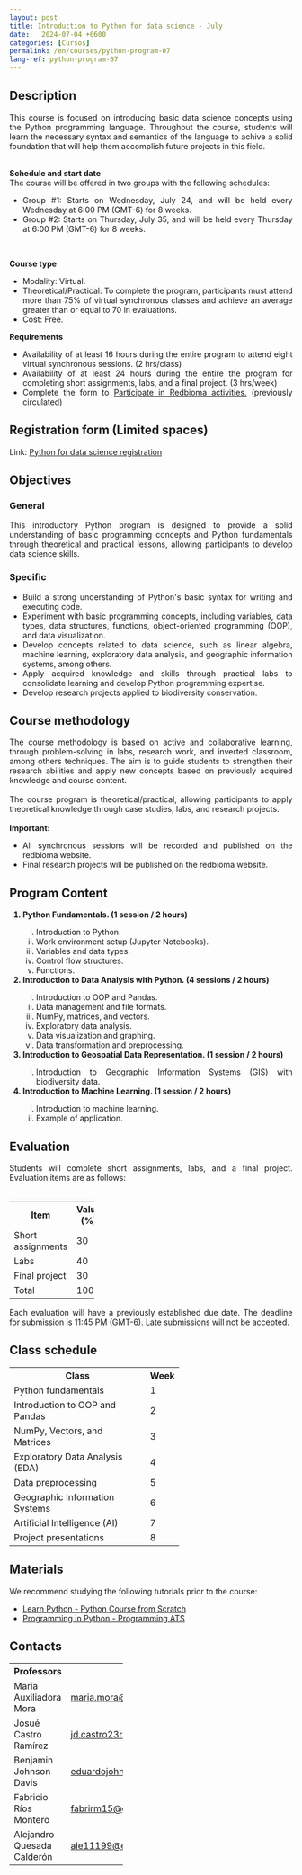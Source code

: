 ```yaml
---
layout: post
title: Introduction to Python for data science - July
date:   2024-07-04 +0600
categories: [Cursos]
permalink: /en/courses/python-program-07
lang-ref: python-program-07
---
```


## Description
<div style="text-align: justify">
This course is focused on introducing basic data science concepts using the Python programming language. Throughout the course, students will learn the necessary syntax and semantics of the language to achive a solid foundation that will help them accomplish future projects in this field.
<br><br>

<b>Schedule and start date</b>
<br>
The course will be offered in two groups with the following schedules:
<ul>
    <li>Group #1: Starts on Wednesday, July 24, and will be held every Wednesday at 6:00 PM (GMT-6) for 8 weeks.</li>
    <li>Group #2: Starts on Thursday, July 35, and will be held every Thursday at 6:00 PM (GMT-6) for 8 weeks.</li>
</ul>
<br>

<b>Course type</b>
<br>
<ul>
    <li>Modality: Virtual.</li>
    <li>Theoretical/Practical: To complete the program, participants must attend more than 75% of virtual synchronous classes and achieve an average greater than or equal to 70 in evaluations.</li>
    <li>Cost: Free.</li>
</ul>

<b>Requirements</b>
<ul>
<li>Availability of at least 16 hours during the entire program to attend eight virtual synchronous sessions. (2 hrs/class)</li>
<li>Availability of at least 24 hours during the entire the program for completing short assignments, labs, and a final project. (3 hrs/week)</li>
<li>Complete the form to <a href="https://forms.gle/gq98uQN32xz9uBx87">Participate in Redbioma activities.</a> (previously circulated)</li>
</ul>
</div>

## Registration form (Limited spaces)
Link: [Python for data science registration](https://forms.gle/Z5qZ9rgy1WoVavc69)

## Objectives

### General
<div style="text-align: justify">
This introductory Python program is designed to provide a solid understanding of basic programming concepts and Python fundamentals through theoretical and practical lessons, allowing participants to develop data science skills.
</div>

### Specific
<div style="text-align: justify">
<ul>
    <li>Build a strong understanding of Python's basic syntax for writing and executing code.</li>
    <li>Experiment with basic programming concepts, including variables, data types, data structures, functions, object-oriented programming (OOP), and data visualization.</li>
    <li>Develop concepts related to data science, such as linear algebra, machine learning, exploratory data analysis, and geographic information systems, among others.</li>
    <li>Apply acquired knowledge and skills through practical labs to consolidate learning and develop Python programming expertise.</li>
    <li>Develop research projects applied to biodiversity conservation.</li>
</ul>
</div>

## Course methodology
<div style="text-align: justify">
The course methodology is based on active and collaborative learning, through problem-solving in labs, research work, and inverted classroom, among others techniques. The aim is to guide students to strengthen their research abilities and apply new concepts based on previously acquired knowledge and course content.
<br><br>
The course program is theoretical/practical, allowing participants to apply theoretical knowledge through case studies, labs, and research projects.
<br><br>
<b>Important:</b>
<ul>
    <li>All synchronous sessions will be recorded and published on the redbioma website.</li>
    <li>Final research projects will be published on the redbioma website.</li>
</ul>
</div>

## Program Content
<div style="text-align: justify">
<ol>
    <b><li>Python Fundamentals. (1 session / 2 hours)</li></b>
    <ol type="i">
        <li>Introduction to Python.</li>
        <li>Work environment setup (Jupyter Notebooks).</li>
        <li>Variables and data types.</li>
        <li>Control flow structures.</li>
        <li>Functions.</li>
    </ol>
    <b><li>Introduction to Data Analysis with Python. (4 sessions / 2 hours)</li></b>
    <ol type="i">
        <li>Introduction to OOP and Pandas.</li>
        <li>Data management and file formats.</li>
        <li>NumPy, matrices, and vectors.</li>
        <li>Exploratory data analysis.</li>
        <li>Data visualization and graphing.</li>
        <li>Data transformation and preprocessing.</li>
    </ol>
    <b><li>Introduction to Geospatial Data Representation. (1 session / 2 hours)</li></b>
    <ol type="i">
        <li>Introduction to Geographic Information Systems (GIS) with biodiversity data.</li>
    </ol>
    <b><li>Introduction to Machine Learning. (1 session / 2 hours)</li></b>
    <ol type="i">
        <li>Introduction to machine learning.</li>
        <li>Example of application.</li>
    </ol>
</ol>
</div>

## Evaluation
<div style="text-align: justify">
Students will complete short assignments, labs, and a final project. Evaluation items are as follows:
</div>
<br>

<table style="width:30%">
  <tr>
    <th>Item</th>
    <th>Value (%)</th>
  </tr>
  <tr>
    <td>Short assignments</td>
    <td>30</td>
  </tr>
  <tr>
    <td>Labs</td>
    <td>40</td>
  </tr>
  <tr>
    <td>Final project</td>
    <td>30</td>
  </tr>
  <tr>
    <td>Total</td>
    <td>100</td>
  </tr>
</table>


<div style="text-align: justify">
Each evaluation will have a previously established due date. The deadline for submission is 11:45 PM (GMT-6). Late submissions will not be accepted.
</div>


## Class schedule

<table style="width:60%">
  <tr>
    <th>Class</th>
    <th>Week</th>
  </tr>
  <tr>
    <td>Python fundamentals</td>
    <td>1</td>
  </tr>
  <tr>
    <td>Introduction to OOP and Pandas</td>
    <td>2</td>
  </tr>
  <tr>
    <td>NumPy, Vectors, and Matrices</td>
    <td>3</td>
  </tr>
  <tr>
    <td>Exploratory Data Analysis (EDA)</td>
    <td>4</td>
  </tr>
  <tr>
    <td>Data preprocessing</td>
    <td>5</td>
  </tr>
  <tr>
    <td>Geographic Information Systems</td>
    <td>6</td>
  </tr>
  <tr>
    <td>Artificial Intelligence (AI)</td>
    <td>7</td>
  </tr>
  <tr>
    <td>Project presentations</td>
    <td>8</td>
  </tr>
</table>

## Materials
We recommend studying the following tutorials prior to the course:

- [Learn Python - Python Course from Scratch](https://www.youtube.com/watch?v=DLikpfc64cA)
- [Programming in Python - Programming ATS](https://www.youtube.com/playlist?list=PLWtYZ2ejMVJnh0KVllw24XklzJ62WNFsj)

## Contacts

<table style="width:40%">
  <tr>
    <th>Professors</th>
    <th>Email</th>
  </tr>
  <tr>
    <td>María Auxiliadora Mora</td>
    <td><a href="mailto:maria.mora@itcr.ac.cr">maria.mora@itcr.ac.cr</a></td>
  </tr>
  <tr>
    <td>Josué Castro Ramírez</td>
    <td><a href="mailto:jd.castro23r@gmail.com">jd.castro23r@gmail.com</a></td>
  </tr>
  <tr>
    <td>Benjamin Johnson Davis</td>
    <td><a href="mailto:eduardojohnson2001@gmail.com">eduardojohnson2001@gmail.com</a></td>
  </tr>
  <tr>
    <td>Fabricio Ríos Montero</td>
    <td><a href="mailto:fabrirm15@gmail.com">fabrirm15@gmail.com</a></td>
  </tr>
  <tr>
    <td>Alejandro Quesada Calderón</td>
    <td><a href="mailto:ale11199@estudiantec.cr">ale11199@estudiantec.cr</a></td>
  </tr>
</table>